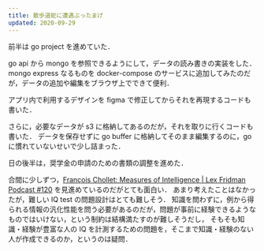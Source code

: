 ```yaml
---
title: 散歩道蛇に遭遇ぶったまげ
updated: 2020-09-29
---
```


前半は go project を進めていた．

go api から mongo を参照できるようにして，データの読み書きの実装をした．
mongo express なるものを docker-compose のサービスに追加してみたのだが，データの追加や編集をブラウザ上でできて便利．

アプリ内で利用するデザインを figma で修正してからそれを再現するコードも書いた．

さらに，必要なデータが s3 に格納してあるのだが，それを取りに行くコードも書いた．
データを保存せずに go buffer に格納してそのまま編集するのに，go に慣れていないせいで少し詰まった．

日の後半は，奨学金の申請のための書類の調整を進めた．

合間に少しずつ，[François Chollet: Measures of Intelligence | Lex Fridman Podcast #120](https://youtu.be/PUAdj3w3wO4) を見進めているのだがとても面白い．
あまり考えたことはなかったが，難しい IQ test の問題設計はとても難しそう．
知識を問わずに，例から得られる情報の汎化性能を問う必要があるのだが，問題が事前に経験できるようなものではいけない，という制約は結構満たすのが難しそうだし，
そもそも知識・経験が豊富な人の IQ を計測するための問題を，そこまで知識・経験のない人が作成できるのか，というのは疑問．
